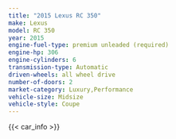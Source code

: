 ```yaml
---
title: "2015 Lexus RC 350"
make: Lexus
model: RC 350
year: 2015
engine-fuel-type: premium unleaded (required)
engine-hp: 306
engine-cylinders: 6
transmission-type: Automatic
driven-wheels: all wheel drive
number-of-doors: 2
market-category: Luxury,Performance
vehicle-size: Midsize
vehicle-style: Coupe
---
```


{{< car_info >}}
